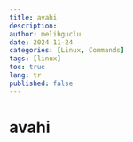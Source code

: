 ```yaml
---
title: avahi
description:
author: melihguclu
date: 2024-11-24 
categories: [Linux, Commands]
tags: [linux]
toc: true
lang: tr
published: false
---
```


# avahi

